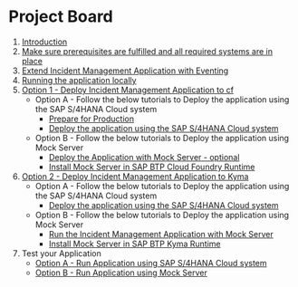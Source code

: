 # Project Board

1. [Introduction](./prepare/introduction.md)
2. [Make sure prerequisites are fulfilled and all required systems are in place](./prepare/prerequisites.md)
3. [Extend Incident Management Application with Eventing](./develop/extend-app.md)
4. [Running the application locally](./develop/run-app-locally.md)
5. [Option 1 - Deploy Incident Management Application to cf](./deploy/cf/readme.md)
    - Option A - Follow the below tutorials to Deploy the application using the SAP S/4HANA Cloud system
        - [Prepare for Production](./develop/prep-for-prod.md)
        - [Deploy the application using the SAP S/4HANA Cloud system ](./deploy/cf/deploy-to-cf.md)
    - Option B - Follow the below tutorials to Deploy the application using Mock Server
        - [Deploy the Application with Mock Server - optional](./deploy/cf/deploy-to-cf-mock.md)
        - [Install Mock Server in SAP BTP Cloud Foundry Runtime](./deploy/cf/install-mock-server-cf.md)
7. [Option 2 - Deploy Incident Management Application to Kyma](./deploy/kyma/readme.md)
    - Option A - Follow the below tutorials to Deploy the application using the SAP S/4HANA Cloud system
        - [Deploy the application using the SAP S/4HANA Cloud system ](./deploy/kyma/deploy-app-to-kyma.md)
    - Option B - Follow the below tutorials to Deploy the application using Mock Server
        - [Run the Incident Management Application with Mock Server](./deploy/kyma/deploy-app-to-kyma.md)
        - [Install Mock Server in SAP BTP Kyma Runtime](./deploy/kyma/install-mock-server-kyma.md)
9. Test your Application
    - [Option A - Run Application using SAP S/4HANA Cloud system](./run-application/run-app-s4.md)
    - [Option B - Run Application using Mock Server](./run-application/run-app-mock.md)



